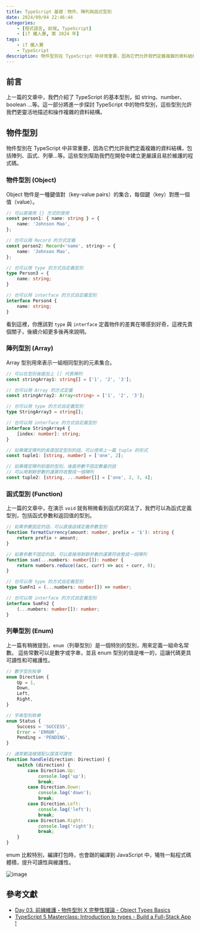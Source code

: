 ```yaml
---
title: TypeScript 基礎：物件、陣列與函式型別
date: 2024/09/04 22:46:44
categories:
    - [程式語言, 前端, TypeScript]
    - [iT 鐵人賽, 第 2024 年]
tags: 
    - iT 鐵人賽
    - TypeScript
description: 物件型別在 TypeScript 中非常重要，因為它們允許我們定義複雜的資料結構，包括陣列、函式、列舉...等。這些型別幫助我們在開發中建立更嚴謹且易於維護的程式碼。
---
```


## 前言

上一篇的文章中，我們介紹了 TypeScript 的基本型別，如 string、number、boolean ...等。這一部分將進一步探討 TypeScript 中的物件型別，這些型別允許我們更靈活地描述和操作複雜的資料結構。

## 物件型別

物件型別在 TypeScript 中非常重要，因為它們允許我們定義複雜的資料結構，包括陣列、函式、列舉...等。這些型別幫助我們在開發中建立更嚴謹且易於維護的程式碼。

### 物件型別 (Object)

Object 物件是一種鍵值對（key-value pairs）的集合，每個鍵（key）對應一個值（value）。

```ts
// 可以直接用 {} 方式的使用
const person1: { name: string } = {
    name: 'Johnson Mao',
};

// 也可以用 Record 的方式定義
const person2: Record<'name', string> = {
    name: 'Johnson Mao',
};

// 也可以用 type 的方式自定義型別
type Person3 = {
    name: string;
}

// 也可以用 interface 的方式自定義型別
interface Person4 {
    name: string;
}
```

看到這裡，你應該對 `type` 與 `interface` 定義物件的差異在哪感到好奇，這裡先賣個關子，後續介紹更多後再來說明。

### 陣列型別 (Array)

Array 型別用來表示一組相同型別的元素集合。

```ts
// 可以在型別後面加上 [] 代表陣列
const stringArray1: string[] = ['1', '2', '3'];

// 也可以用 Array 的方式定義
const stringArray2: Array<string> = ['1', '2', '3'];

// 也可以用 type 的方式自定義型別
type StringArray3 = string[];

// 也可以用 interface 的方式自定義型別
interface StringArray4 {
    [index: number]: string;
}

// 如果確定陣列的長度固定型別的話，可以使用上一篇 tuple 的形式
const tuple1: [string, number] = ['one', 2];

// 如果確定陣列前面的型別，後面參數不固定數量的話
// 可以用剩餘參數的運算符收整成一個陣列
const tuple2: [string, ...number[]] = ['one', 2, 3, 4];
```

### 函式型別 (Function)

上一篇的文章中，在演示 `void` 就有稍微看到函式的寫法了，我們可以為函式定義型別，包括函式參數和返回值的型別。

```ts
// 如果參數固定的話，可以直接這樣定義參數型別
function formatCurrency(amount: number, prefix = '$'): string {
    return prefix + amount;
}

// 如果參數不固定的話，可以直接用剩餘參數的運算符收整成一個陣列
function sum(...numbers: number[]): number {
    return numbers.reduce((acc, curr) => acc + curr, 0);
}

// 也可以用 type 的方式自定義型別
type SumFn1 = (...numbers: number[]) => number;

// 也可以用 interface 的方式自定義型別
interface SumFn2 {
    (...numbers: number[]): number;
}
```

### 列舉型別 (Enum)

上一篇有稍微提到，`enum`（列舉型別）是一個特別的型別，用來定義一組命名常數。
這些常數可以是數字或字串，並且 enum 型別的值是唯一的，這讓代碼更具可讀性和可維護性。

```ts
// 數字型別枚舉
enum Direction {
    Up = 1,
    Down,
    Left,
    Right,
}

// 字串型別枚舉
enum Status {
    Success = 'SUCCESS',
    Error = 'ERROR',
    Pending = 'PENDING',
}

// 通常都這樣搭配以提高可讀性
function handle(direction: Direction) {
    switch (direction) {
        case Direction.Up:
            console.log('up');
            break;
        case Direction.Down:
            console.log('down');
            break;
        case Direction.Left:
            console.log('left');
            break;
        case Direction.Right:
            console.log('right');
            break;
    }
}
```

enum 比較特別，編譯打包時，也會跟的編譯到 JavaScript 中，犧牲一點程式碼體積，提升可讀性與維護性。

![image](https://hackmd.io/_uploads/HkrnxlUhC.png)

## 參考文獻

- [Day 03. 前線維護・物件型別 X 完整性理論 - Object Types Basics](https://ithelp.ithome.com.tw/articles/10214840)
- [TypeScript 5 Masterclass: Introduction to types - Build a Full-Stack App !](https://www.youtube.com/watch?v=cA6CzmzGsx8&list=PLzb46hGUzitC1kGzPcy8tlQNxYbFsuqMO&index=2&t=442s)
